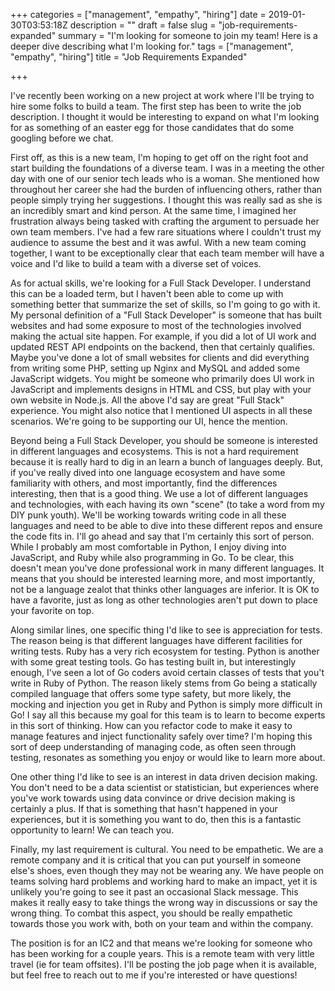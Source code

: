 +++
categories = ["management", "empathy", "hiring"]
date = 2019-01-30T03:53:18Z
description = ""
draft = false
slug = "job-requirements-expanded"
summary = "I'm looking for someone to join my team! Here is a deeper dive describing what I'm looking for."
tags = ["management", "empathy", "hiring"]
title = "Job Requirements Expanded"

+++

I've recently been working on a new project at work where I'll be trying to hire some folks to build a team. The first step has been to write the job description. I thought it would be interesting to expand on what I'm looking for as something of an easter egg for those candidates that do some googling before we chat.

First off, as this is a new team, I'm hoping to get off on the right foot and start building the foundations of a diverse team. I was in a meeting the other day with one of our senior tech leads who is a woman. She mentioned how throughout her career she had the burden of influencing others, rather than people simply trying her suggestions. I thought this was really sad as she is an incredibly smart and kind person. At the same time, I imagined her frustration always being tasked with crafting the argument to persuade her own team members. I've had a few rare situations where I couldn't trust my audience to assume the best and it was awful. With a new team coming together, I want to be exceptionally clear that each team member will have a voice and I'd like to build a team with a diverse set of voices.

As for actual skills, we're looking for a Full Stack Developer. I understand this can be a loaded term, but I haven't been able to come up with something better that summarize the set of skills, so I'm going to go with it. My personal definition of a "Full Stack Developer" is someone that has built websites and had some exposure to most of the technologies involved making the actual site happen. For example, if you did a lot of UI work and updated REST API endpoints on the backend, then that certainly qualifies. Maybe you've done a lot of small websites for clients and did everything from writing some PHP, setting up Nginx and MySQL and added some JavaScript widgets. You might be someone who primarily does UI work in JavaScript and implements designs in HTML and CSS, but play with your own website in Node.js. All the above I'd say are great "Full Stack" experience. You might also notice that I mentioned UI aspects in all these scenarios. We're going to be supporting our UI, hence the mention.

Beyond being a Full Stack Developer, you should be someone is interested in different languages and ecosystems. This is not a hard requirement because it is really hard to dig in an learn a bunch of languages deeply. But, if you've really dived into one language ecosystem and have some familiarity with others, and most importantly, find the differences interesting, then that is a good thing. We use a lot of different languages and technologies, with each having its own "scene" (to take a word from my DIY punk youth). We'll be working towards writing code in all these languages and need to be able to dive into these different repos and ensure the code fits in. I'll go ahead and say that I'm certainly this sort of person. While I probably am most comfortable in Python, I enjoy diving into JavaScript, and Ruby while also programming in Go. To be clear, this doesn't mean you've done professional work in many different languages. It means that you should be interested learning more, and most importantly, not be a language zealot that thinks other languages are inferior. It is OK to have a favorite, just as long as other technologies aren't put down to place your favorite on top.

Along similar lines, one specific thing I'd like to see is appreciation for tests. The reason being is that different languages have different facilities for writing tests. Ruby has a very rich ecosystem for testing. Python is another with some great testing tools. Go has testing built in, but interestingly enough, I've seen a lot of Go coders avoid certain classes of tests that you't write in Ruby of Python. The reason likely stems from Go being a statically compiled language that offers some type safety, but more likely, the mocking and injection you get in Ruby and Python is simply more difficult in Go! I say all this because my goal for this team is to learn to become experts in this sort of thinking. How can you refactor code to make it easy to manage features and inject functionality safely over time? I'm hoping this sort of deep understanding of managing code, as often seen through testing, resonates as something you enjoy or would like to learn more about.

One other thing I'd like to see is an interest in data driven decision making. You don't need to be a data scientist or statistician, but experiences where you've work towards using data convince or drive decision making is certainly a plus. If that is something that hasn't happened in your experiences, but it is something you want to do, then this is a fantastic opportunity to learn! We can teach you.

Finally, my last requirement is cultural. You need to be empathetic. We are a remote company and it is critical that you can put yourself in someone else's shoes, even though they may not be wearing any. We have people on teams solving hard problems and working hard to make an impact, yet it is unlikely you're going to see it past an occasional Slack message. This makes it really easy to take things the wrong way in discussions or say the wrong thing. To combat this aspect, you should be really empathetic towards those you work with, both on your team and within the company.

The position is for an IC2 and that means we're looking for someone who has been working for a couple years. This is a remote team with very little travel (ie for team offsites). I'll be posting the job page when it is available, but feel free to reach out to me if you're interested or have questions!
